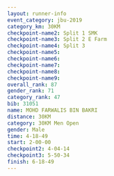 ```yaml
---
layout: runner-info 
event_category: jbu-2019 
category_km: 30KM 
checkpoint-name2: Split 1 SMK 
checkpoint-name3: Split 2 E Farm 
checkpoint-name4: Split 3 
checkpoint-name5: 
checkpoint-name6: 
checkpoint-name7: 
checkpoint-name8: 
checkpoint-name9: 
overall_rank: 87
gender_rank: 71
category_rank: 47
bib: 31051
name: MOHD FARWALIS BIN BAKRI
distance: 30KM
category: 30KM Men Open
gender: Male
time: 4-18-49
start: 2-00-00
checkpoint2: 4-04-14
checkpoint3: 5-50-34
finish: 6-18-49
---
```

